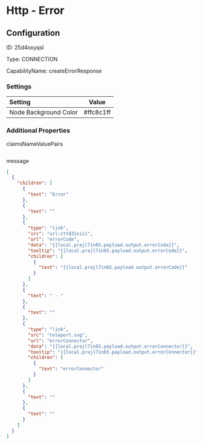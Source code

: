# Http - Error
## Configuration
ID:  25d4oxyqsl

Type: CONNECTION 

CapabilityName: createErrorResponse

### Settings
| Setting | Value  |
| :------------------------ | ---------------------------------------- |
| Node Background Color | #ffc8c1ff | 






### Additional Properties
claimsNameValuePairs
```
```


message
```json 
[
  {
    "children": [
      {
        "text": "Error"
      },
      {
        "text": ""
      },
      {
        "type": "link",
        "src": "url:ctt831xici",
        "url": "errorCode",
        "data": "{{local.prajl7in65.payload.output.errorCode}}",
        "tooltip": "{{local.prajl7in65.payload.output.errorCode}}",
        "children": [
          {
            "text": "{{local.prajl7in65.payload.output.errorCode}}"
          }
        ]
      },
      {
        "text": " - "
      },
      {
        "text": ""
      },
      {
        "type": "link",
        "src": "teleport.svg",
        "url": "errorConnector",
        "data": "{{local.prajl7in65.payload.output.errorConnector}}",
        "tooltip": "{{local.prajl7in65.payload.output.errorConnector}}",
        "children": [
          {
            "text": "errorConnector"
          }
        ]
      },
      {
        "text": ""
      },
      {
        "text": ""
      }
    ]
  }
]
```




